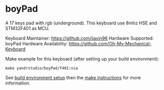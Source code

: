 boyPad
===

A 17 keys pad with rgb (underground).
This keyboard use 8mhz HSE and STM32F401 as MCU.

Keyboard Maintainer: https://github.com/jiaxin96
Hardware Supported: boyPad
Hardware Availability: https://github.com/Oh-My-Mechanical-Keyboard 

Make example for this keyboard (after setting up your build environment):

    make yandrstudio/boyPad/f401:via

See [build environment setup](https://docs.qmk.fm/#/getting_started_build_tools) then the [make instructions](https://docs.qmk.fm/#/getting_started_make_guide) for more information.
